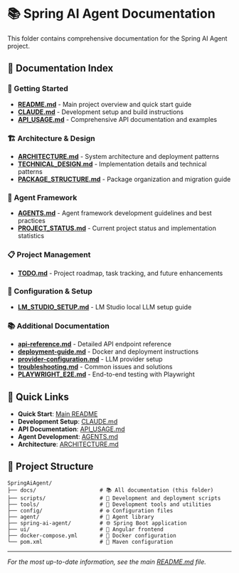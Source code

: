 # 📚 Spring AI Agent Documentation

This folder contains comprehensive documentation for the Spring AI Agent project.

## 📖 Documentation Index

### 🚀 Getting Started
- [**README.md**](../README.md) - Main project overview and quick start guide
- [**CLAUDE.md**](CLAUDE.md) - Development setup and build instructions
- [**API_USAGE.md**](API_USAGE.md) - Comprehensive API documentation and examples

### 🏗️ Architecture & Design
- [**ARCHITECTURE.md**](ARCHITECTURE.md) - System architecture and deployment patterns
- [**TECHNICAL_DESIGN.md**](TECHNICAL_DESIGN.md) - Implementation details and technical patterns
- [**PACKAGE_STRUCTURE.md**](PACKAGE_STRUCTURE.md) - Package organization and migration guide

### 🤖 Agent Framework
- [**AGENTS.md**](AGENTS.md) - Agent framework development guidelines and best practices
- [**PROJECT_STATUS.md**](PROJECT_STATUS.md) - Current project status and implementation statistics

### 📋 Project Management
- [**TODO.md**](TODO.md) - Project roadmap, task tracking, and future enhancements

### 🔧 Configuration & Setup
- [**LM_STUDIO_SETUP.md**](LM_STUDIO_SETUP.md) - LM Studio local LLM setup guide

### 📚 Additional Documentation
- [**api-reference.md**](api-reference.md) - Detailed API endpoint reference
- [**deployment-guide.md**](deployment-guide.md) - Docker and deployment instructions
- [**provider-configuration.md**](provider-configuration.md) - LLM provider setup
- [**troubleshooting.md**](troubleshooting.md) - Common issues and solutions
- [**PLAYWRIGHT_E2E.md**](PLAYWRIGHT_E2E.md) - End-to-end testing with Playwright

## 🎯 Quick Links

- **Quick Start**: [Main README](../README.md)
- **Development Setup**: [CLAUDE.md](CLAUDE.md)
- **API Documentation**: [API_USAGE.md](API_USAGE.md)
- **Agent Development**: [AGENTS.md](AGENTS.md)
- **Architecture**: [ARCHITECTURE.md](ARCHITECTURE.md)

## 📂 Project Structure

```
SpringAiAgent/
├── docs/                    # 📚 All documentation (this folder)
├── scripts/                 # 🚀 Development and deployment scripts
├── tools/                   # 🔧 Development tools and utilities
├── config/                  # ⚙️ Configuration files
├── agent/                   # 🤖 Agent library
├── spring-ai-agent/         # 🌐 Spring Boot application
├── ui/                      # 🎨 Angular frontend
├── docker-compose.yml       # 🐳 Docker configuration
└── pom.xml                  # 🔨 Maven configuration
```

---

*For the most up-to-date information, see the main [README.md](../README.md) file.*